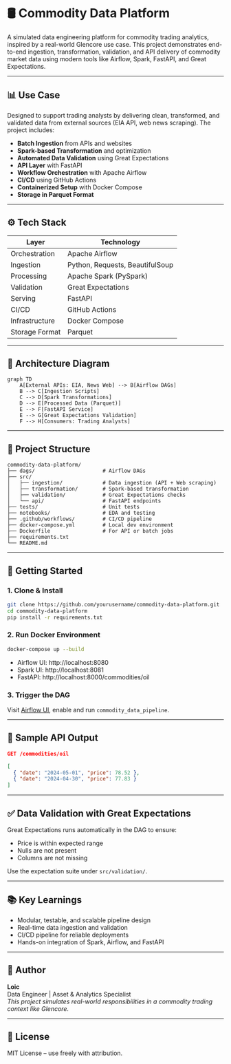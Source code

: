 
# 🛢️ Commodity Data Platform

A simulated data engineering platform for commodity trading analytics, inspired by a real-world Glencore use case. This project demonstrates end-to-end ingestion, transformation, validation, and API delivery of commodity market data using modern tools like Airflow, Spark, FastAPI, and Great Expectations.

---

## 📊 Use Case

Designed to support trading analysts by delivering clean, transformed, and validated data from external sources (EIA API, web news scraping). The project includes:

- **Batch Ingestion** from APIs and websites
- **Spark-based Transformation** and optimization
- **Automated Data Validation** using Great Expectations
- **API Layer** with FastAPI
- **Workflow Orchestration** with Apache Airflow
- **CI/CD** using GitHub Actions
- **Containerized Setup** with Docker Compose
- **Storage in Parquet Format**

---

## ⚙️ Tech Stack

| Layer            | Technology                      |
|------------------|----------------------------------|
| Orchestration    | Apache Airflow                  |
| Ingestion        | Python, Requests, BeautifulSoup |
| Processing       | Apache Spark (PySpark)          |
| Validation       | Great Expectations              |
| Serving          | FastAPI                         |
| CI/CD            | GitHub Actions                  |
| Infrastructure   | Docker Compose                  |
| Storage Format   | Parquet                         |

---

## 🧱 Architecture Diagram

```mermaid
graph TD
    A[External APIs: EIA, News Web] --> B[Airflow DAGs]
    B --> C[Ingestion Scripts]
    C --> D[Spark Transformations]
    D --> E[Processed Data (Parquet)]
    E --> F[FastAPI Service]
    E --> G[Great Expectations Validation]
    F --> H[Consumers: Trading Analysts]
```

---

## 📂 Project Structure

```
commodity-data-platform/
├── dags/                      # Airflow DAGs
├── src/
│   ├── ingestion/             # Data ingestion (API + Web scraping)
│   ├── transformation/        # Spark-based transformation
│   ├── validation/            # Great Expectations checks
│   └── api/                   # FastAPI endpoints
├── tests/                     # Unit tests
├── notebooks/                 # EDA and testing
├── .github/workflows/         # CI/CD pipeline
├── docker-compose.yml         # Local dev environment
├── Dockerfile                 # For API or batch jobs
├── requirements.txt
└── README.md
```

---

## 🚀 Getting Started

### 1. Clone & Install
```bash
git clone https://github.com/yourusername/commodity-data-platform.git
cd commodity-data-platform
pip install -r requirements.txt
```

### 2. Run Docker Environment
```bash
docker-compose up --build
```

- Airflow UI: http://localhost:8080  
- Spark UI: http://localhost:8081  
- FastAPI: http://localhost:8000/commodities/oil

### 3. Trigger the DAG

Visit [Airflow UI](http://localhost:8080), enable and run `commodity_data_pipeline`.

---

## 🧪 Sample API Output

```json
GET /commodities/oil

[
  { "date": "2024-05-01", "price": 78.52 },
  { "date": "2024-04-30", "price": 77.83 }
]
```

---

## ✅ Data Validation with Great Expectations

Great Expectations runs automatically in the DAG to ensure:

- Price is within expected range
- Nulls are not present
- Columns are not missing

Use the expectation suite under `src/validation/`.

---

## 📚 Key Learnings

- Modular, testable, and scalable pipeline design
- Real-time data ingestion and validation
- CI/CD pipeline for reliable deployments
- Hands-on integration of Spark, Airflow, and FastAPI

---

## 👤 Author

**Loic**  
Data Engineer | Asset & Analytics Specialist  
_This project simulates real-world responsibilities in a commodity trading context like Glencore._

---

## 📝 License

MIT License – use freely with attribution.
